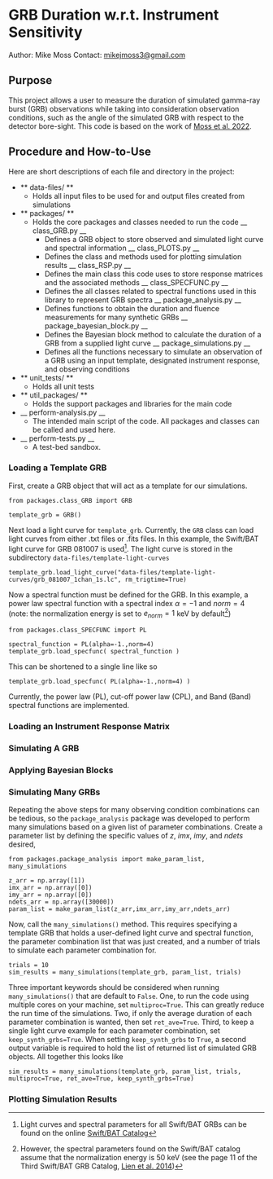 # GRB Duration w.r.t. Instrument Sensitivity
Author: Mike Moss
Contact: mikejmoss3@gmail.com

## Purpose

This project allows a user to measure the duration of simulated gamma-ray burst (GRB) observations while taking into consideration observation conditions, such as the angle of the simulated GRB with respect to the detector bore-sight. This code is based on the work of [Moss et al. 2022](https://ui.adsabs.harvard.edu/abs/2022ApJ...927..157M/abstract).

## Procedure and How-to-Use

Here are short descriptions of each file and directory in the project:

* ** data-files/ **
	- Holds all input files to be used for and output files created from simulations
* ** packages/ **
	- Holds the core packages and classes needed to run the code
	__ class_GRB.py __
		- Defines a GRB object to store observed and simulated light curve and spectral information
	__ class_PLOTS.py __
		- Defines the class and methods used for plotting simulation results
	__ class_RSP.py __
		- Defines the main class this code uses to store response matrices and the associated methods
	__ class_SPECFUNC.py __
		- Defines the all classes related to spectral functions used in this library to represent GRB spectra
	__ package_analysis.py __
		- Defines functions to obtain the duration and fluence measurements for many synthetic GRBs
	__ package_bayesian_block.py __
		- Defines the Bayesian block method to calculate the duration of a GRB from a supplied light curve
	__ package_simulations.py __
		- Defines all the functions necessary to simulate an observation of a GRB using an input template, designated instrument response, and observing conditions
* ** unit_tests/ **
	- Holds all unit tests
* ** util_packages/ **
	- Holds the support packages and libraries for the main code 
* __ perform-analysis.py __
	- The intended main script of the code. All packages and classes can be called and used here.
* __ perform-tests.py __
	- A test-bed sandbox.


### Loading a Template GRB
First, create a GRB object that will act as a template for our simulations.
```
from packages.class_GRB import GRB

template_grb = GRB()
```

Next load a light curve for `template_grb`. Currently, the `GRB` class can load light curves from either .txt files or .fits files. In this example, the Swift/BAT light curve for GRB 081007 is used[^1]. The light curve is stored in the subdirectory `data-files/template-light-curves`
```
template_grb.load_light_curve("data-files/template-light-curves/grb_081007_1chan_1s.lc", rm_trigtime=True)
```

Now a spectral function must be defined for the GRB. In this example, a power law spectral function with a spectral index $\alpha = -1$ and $norm = 4$ (note: the normalization energy is set to $e_{norm} = 1$ keV by default[^2])
```
from packages.class_SPECFUNC import PL

spectral_function = PL(alpha=-1.,norm=4)
template_grb.load_specfunc( spectral_function )
```
This can be shortened to a single line like so 
```
template_grb.load_specfunc( PL(alpha=-1.,norm=4) )
```

Currently, the power law (PL), cut-off power law (CPL), and Band (Band) spectral functions are implemented.

[^1]: Light curves and spectral parameters for all Swift/BAT GRBs can be found on the online [Swift/BAT Catalog](https://swift.gsfc.nasa.gov/results/batgrbcat/)
[^2]: However, the spectral parameters found on the Swift/BAT catalog assume that the normalization energy is 50 keV (see the page 11 of the Third Swift/BAT GRB Catalog, [Lien et al. 2014](https://swift.gsfc.nasa.gov/results/batgrbcat/3rdBATcatalog.pdf))

### Loading an Instrument Response Matrix

### Simulating A GRB

### Applying Bayesian Blocks

### Simulating Many GRBs
Repeating the above steps for many observing condition combinations can be tedious, so the `package_analysis` package was developed to perform many simulations based on a given list of parameter combinations. Create a parameter list by defining the specific values of $z$, $imx$, $imy$, and $ndets$ desired,
```
from packages.package_analysis import make_param_list, many_simulations

z_arr = np.array([1])
imx_arr = np.array([0])
imy_arr = np.array([0])
ndets_arr = np.array([30000])
param_list = make_param_list(z_arr,imx_arr,imy_arr,ndets_arr)
```

Now, call the `many_simulations()` method. This requires specifying a template GRB that holds a user-defined light curve and spectral function, the parameter combination list that was just created, and a number of trials to simulate each parameter combination for. 
```
trials = 10
sim_results = many_simulations(template_grb, param_list, trials)
```
Three important keywords should be considered when running `many_simulations()` that are default to `False`. One, to run the code using multiple cores on your machine, set `multiproc=True`. This can greatly reduce the run time of the simulations. Two, if only the average duration of each parameter combination is wanted, then set `ret_ave=True`. Third, to keep a single light curve example for each parameter combination, set `keep_synth_grbs=True`. When setting `keep_synth_grbs` to `True`, a second output variable is required to hold the list of returned list of simulated GRB objects. All together this looks like
```
sim_results = many_simulations(template_grb, param_list, trials, multiproc=True, ret_ave=True, keep_synth_grbs=True)
```

### Plotting Simulation Results